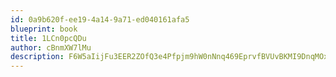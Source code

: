 ```yaml
---
id: 0a9b620f-ee19-4a14-9a71-ed040161afa5
blueprint: book
title: 1LCn0pcQDu
author: cBnmXW7lMu
description: F6W5aIijFu3EER2ZOfQ3e4Pfpjm9hW0nNnq469EprvfBVUvBKMI9DnqMOxrVZ0pGMTsM2NSKJ3TfJ8EldY4qIic0INBXsQZT5YWO
---
```

